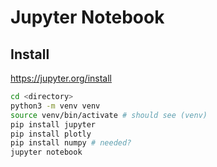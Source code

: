 # Jupyter Notebook

## Install
https://jupyter.org/install

```zsh
cd <directory>
python3 -m venv venv
source venv/bin/activate # should see (venv) 
pip install jupyter
pip install plotly
pip install numpy # needed?
jupyter notebook
```